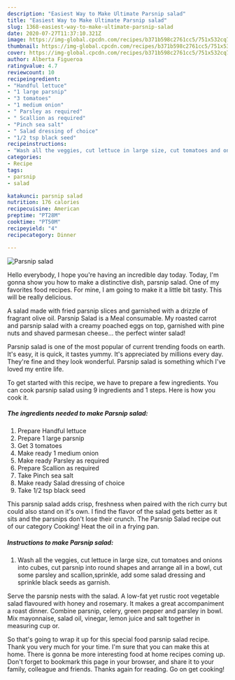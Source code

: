 ```yaml
---
description: "Easiest Way to Make Ultimate Parsnip salad"
title: "Easiest Way to Make Ultimate Parsnip salad"
slug: 1368-easiest-way-to-make-ultimate-parsnip-salad
date: 2020-07-27T11:37:10.321Z
image: https://img-global.cpcdn.com/recipes/b371b598c2761cc5/751x532cq70/parsnip-salad-recipe-main-photo.jpg
thumbnail: https://img-global.cpcdn.com/recipes/b371b598c2761cc5/751x532cq70/parsnip-salad-recipe-main-photo.jpg
cover: https://img-global.cpcdn.com/recipes/b371b598c2761cc5/751x532cq70/parsnip-salad-recipe-main-photo.jpg
author: Alberta Figueroa
ratingvalue: 4.7
reviewcount: 10
recipeingredient:
- "Handful lettuce"
- "1 large parsnip"
- "3 tomatoes"
- "1 medium onion"
- " Parsley as required"
- " Scallion as required"
- "Pinch sea salt"
- " Salad dressing of choice"
- "1/2 tsp black seed"
recipeinstructions:
- "Wash all the veggies, cut lettuce in large size, cut tomatoes and onions into cubes, cut parsnip into round shapes and arrange all in a bowl, cut some parsley and scallion,sprinkle, add some salad dressing and sprinkle black seeds as garnish."
categories:
- Recipe
tags:
- parsnip
- salad

katakunci: parsnip salad 
nutrition: 176 calories
recipecuisine: American
preptime: "PT28M"
cooktime: "PT50M"
recipeyield: "4"
recipecategory: Dinner

---
```



![Parsnip salad](https://img-global.cpcdn.com/recipes/b371b598c2761cc5/751x532cq70/parsnip-salad-recipe-main-photo.jpg)

Hello everybody, I hope you're having an incredible day today. Today, I'm gonna show you how to make a distinctive dish, parsnip salad. One of my favorites food recipes. For mine, I am going to make it a little bit tasty. This will be really delicious.

A salad made with fried parsnip slices and garnished with a drizzle of fragrant olive oil. Parsnip Salad is a Meal consumable. My roasted carrot and parsnip salad with a creamy poached eggs on top, garnished with pine nuts and shaved parmesan cheese… the perfect winter salad!

Parsnip salad is one of the most popular of current trending foods on earth. It's easy, it is quick, it tastes yummy. It's appreciated by millions every day. They're fine and they look wonderful. Parsnip salad is something which I've loved my entire life.


To get started with this recipe, we have to prepare a few ingredients. You can cook parsnip salad using 9 ingredients and 1 steps. Here is how you cook it.

<!--inarticleads1-->

##### The ingredients needed to make Parsnip salad:

1. Prepare Handful lettuce
1. Prepare 1 large parsnip
1. Get 3 tomatoes
1. Make ready 1 medium onion
1. Make ready  Parsley as required
1. Prepare  Scallion as required
1. Take Pinch sea salt
1. Make ready  Salad dressing of choice
1. Take 1/2 tsp black seed


This parsnip salad adds crisp, freshness when paired with the rich curry but could also stand on it&#39;s own. I find the flavor of the salad gets better as it sits and the parsnips don&#39;t lose their crunch. The Parsnip Salad recipe out of our category Cooking! Heat the oil in a frying pan. 

<!--inarticleads2-->

##### Instructions to make Parsnip salad:

1. Wash all the veggies, cut lettuce in large size, cut tomatoes and onions into cubes, cut parsnip into round shapes and arrange all in a bowl, cut some parsley and scallion,sprinkle, add some salad dressing and sprinkle black seeds as garnish.


Serve the parsnip nests with the salad. A low-fat yet rustic root vegetable salad flavoured with honey and rosemary. It makes a great accompaniment a roast dinner. Combine parsnip, celery, green pepper and parsley in bowl. Mix mayonnaise, salad oil, vinegar, lemon juice and salt together in measuring cup or. 

So that's going to wrap it up for this special food parsnip salad recipe. Thank you very much for your time. I'm sure that you can make this at home. There is gonna be more interesting food at home recipes coming up. Don't forget to bookmark this page in your browser, and share it to your family, colleague and friends. Thanks again for reading. Go on get cooking!
